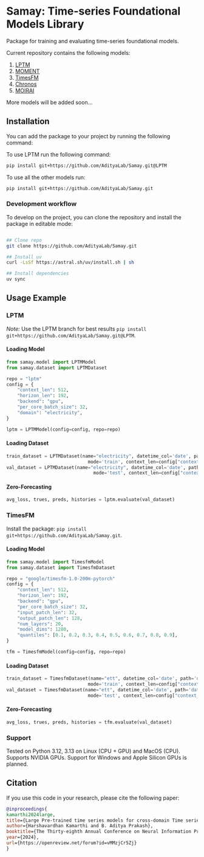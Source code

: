# Samay: Time-series Foundational Models Library

Package for training and evaluating time-series foundational models.

Current repository contains the following models:

1. [LPTM](https://arxiv.org/abs/2311.11413)
2. [MOMENT](https://arxiv.org/abs/2402.03885)
3. [TimesFM](https://arxiv.org/html/2310.10688v2)
4. [Chronos](https://arxiv.org/abs/2403.07815)
5. [MOIRAI](https://arxiv.org/abs/2402.02592)

More models will be added soon...

## Installation

You can add the package to your project by running the following command:

To use LPTM run the following command:

```bash
pip install git+https://github.com/AdityaLab/Samay.git@LPTM
```

To use all the other models run:
```bash
pip install git+https://github.com/AdityaLab/Samay.git
```



### Development workflow

To develop on the project, you can clone the repository and install the package in editable mode:

```bash

## Clone repo
git clone https://github.com/AdityaLab/Samay.git

## Install uv
curl -LsSf https://astral.sh/uv/install.sh | sh

## Install dependencies
uv sync
```



## Usage Example

### LPTM

_Note:_ Use the LPTM branch for best results `pip install git+https://github.com/AdityaLab/Samay.git@LPTM`.

#### Loading  Model

```python
from samay.model import LPTMModel
from samay.dataset import LPTMDataset

repo = "lptm"
config = {
    "context_len": 512,
    "horizon_len": 192,
    "backend": "gpu",
    "per_core_batch_size": 32,
    "domain": "electricity",
}

lptm = LPTMModel(config=config, repo=repo)
```

#### Loading Dataset

```python
train_dataset = LPTMDataset(name="electricity", datetime_col='date', path='data/ETTh1.csv', 
                              mode='train', context_len=config["context_len"], horizon_len=128)
val_dataset = LPTMDataset(name="electricity", datetime_col='date', path='data/ETTh1.csv',
                                mode='test', context_len=config["context_len"], horizon_len=config["horizon_len"])
```

#### Zero-Forecasting

```python
avg_loss, trues, preds, histories = lptm.evaluate(val_dataset)
```

### TimesFM

Install the package: `pip install git+https://github.com/AdityaLab/Samay.git`.

#### Loading  Model

```python
from samay.model import TimesfmModel
from samay.dataset import TimesfmDataset

repo = "google/timesfm-1.0-200m-pytorch"
config = {
    "context_len": 512,
    "horizon_len": 192,
    "backend": "gpu",
    "per_core_batch_size": 32,
    "input_patch_len": 32,
    "output_patch_len": 128,
    "num_layers": 20,
    "model_dims": 1280,
    "quantiles": [0.1, 0.2, 0.3, 0.4, 0.5, 0.6, 0.7, 0.8, 0.9],
}

tfm = TimesfmModel(config=config, repo=repo)
```

#### Loading Dataset

```python
train_dataset = TimesfmDataset(name="ett", datetime_col='date', path='data/ETTh1.csv', 
                              mode='train', context_len=config["context_len"], horizon_len=128)
val_dataset = TimesfmDataset(name="ett", datetime_col='date', path='data/ETTh1.csv',
                              mode='test', context_len=config["context_len"], horizon_len=config["horizon_len"])
```

#### Zero-Forecasting

```python
avg_loss, trues, preds, histories = tfm.evaluate(val_dataset)
```

### Support

Tested on Python 3.12, 3.13 on Linux (CPU + GPU) and MacOS (CPU). Supports NVIDIA GPUs.
Support for Windows and Apple Silicon GPUs is planned.

## Citation

If you use this code in your research, please cite the following paper:

```bibtex
@inproceedings{
kamarthi2024large,
title={Large Pre-trained time series models for cross-domain Time series analysis tasks},
author={Harshavardhan Kamarthi and B. Aditya Prakash},
booktitle={The Thirty-eighth Annual Conference on Neural Information Processing Systems},
year={2024},
url={https://openreview.net/forum?id=vMMzjCr5Zj}
}
```

